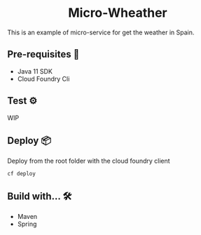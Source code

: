   <h1 align="center">Micro-Wheather</h1>

  This is an example of micro-service for get the weather in Spain.

  <h2>Pre-requisites 🔧</h2>
  <ul>
    <li>Java 11 SDK</li>
    <li>Cloud Foundry Cli</li>
  </ul>

  <h2>Test ⚙️</h2>
  <p>WIP</p>

  <h2>Deploy 📦</h2>
  <p>Deploy from the root folder with the cloud foundry client</p>

  ``` 
  cf deploy 
  ```

  <h2>Build with... 🛠️</h2>

  <ul>
    <li>Maven</li>
    <li>Spring</li>
  </ul>
